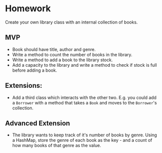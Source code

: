 # Homework

Create your own library class with an internal collection of books.

## MVP
* Book should have title, author and genre.
* Write a method to count the number of books in the library.
* Write a method to add a book to the library stock.
* Add a capacity to the library and write a method to check if stock is full before adding a book.  

## Extensions:
* Add a third class which interacts with the other two. E.g. you could add a `Borrower` with a method that takes a `Book` and moves to the `Borrower`'s collection.

## Advanced Extension
* The library wants to keep track of it's number of books by genre. Using a HashMap, store the genre of each book as the key - and a count of how many books of that genre as the value.
